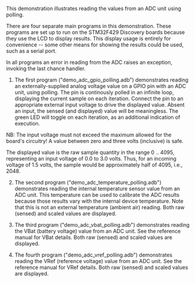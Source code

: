 This demonstration illustrates reading the values from an ADC unit
using polling.

There are four separate main programs in this demonstration. These
programs are set up to run on the STM32F429 Discovery boards because
they use the LCD to display results. This display usage is entirely for
convenience -- some other means for showing the results could be used,
such as a serial port.

In all programs an error in reading from the ADC raises an exception,
invoking the last chance handler.

1) The first program ("demo_adc_gpio_polling.adb") demonstrates reading an
externally-supplied analog voltage value on a GPIO pin with an ADC unit,
using polling. The pin is continously polled in an infinite loop,
displaying the current sample on each iteration. Connect the pin to an
appropriate external input voltage to drive the displayed value. Absent
an input, the sensed (and displayed) value will be meaningless. The
green LED will toggle on each iteration, as an additional indication of
execution.

NB: The input voltage must not exceed the maximum allowed for the board's
circuitry!  A value between zero and three volts (inclusive) is safe.

The displayed value is the raw sample quantity in the range 0 .. 4095,
representing an input voltage of 0.0 to 3.0 volts. Thus, for an
incoming voltage of 1.5 volts, the sample would be approximately half of
4095, i.e., 2048.

2) The second program ("demo_adc_temperature_polling.adb") demonstrates
reading the internal temperature sensor value from an ADC unit. This
temperature can be used to calibrate the ADC results because those
results vary with the internal device temperature. Note that this is not
an external temperature (ambient air) reading. Both raw (sensed) and
scaled values are displayed.

3) The third program ("demo_adc_vbat_polling.adb") demonstrates reading
the VBat (battery voltage) value from an ADC unit. See the reference
manual for VBat details. Both raw (sensed) and scaled values are
displayed.

4) The fourth program ("demo_adc_vref_polling.adb") demonstrates reading
the VRef (reference voltage) value from an ADC unit. See the reference
manual for VRef details. Both raw (sensed) and scaled values are
displayed.
